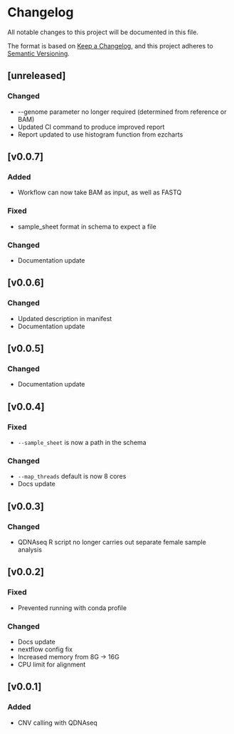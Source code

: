 # Changelog
All notable changes to this project will be documented in this file.

The format is based on [Keep a Changelog](https://keepachangelog.com/en/1.0.0/),
and this project adheres to [Semantic Versioning](https://semver.org/spec/v2.0.0.html).

## [unreleased]
### Changed
- --genome parameter no longer required (determined from reference or BAM)
- Updated CI command to produce improved report
- Report updated to use histogram function from ezcharts

## [v0.0.7]
### Added
- Workflow can now take BAM as input, as well as FASTQ
### Fixed
- sample_sheet format in schema to expect a file
### Changed
- Documentation update

## [v0.0.6]
### Changed
- Updated description in manifest
- Documentation update

## [v0.0.5]
### Changed
- Documentation update

## [v0.0.4]
### Fixed
- `--sample_sheet` is now a path in the schema
### Changed
- `--map_threads` default is now 8 cores
- Docs update

## [v0.0.3]
### Changed
- QDNAseq R script no longer carries out separate female sample analysis

## [v0.0.2]
### Fixed
- Prevented running with conda profile
### Changed
- Docs update
- nextflow config fix
- Increased memory from 8G -> 16G
- CPU limit for alignment

## [v0.0.1]
### Added
- CNV calling with QDNAseq

